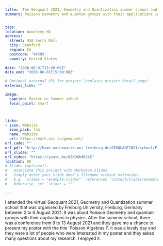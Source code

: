 ```yaml
---
title:  The Geoquant 2021, Geometry and Quantization summer school and conference
summary: Poisson Geometry and quantum groups with their applications in physics, virtual, 2-6 and 9-13 August 2021.


tags:
location: Wowchemy HQ
address:
  street: 450 Serra Mall
  city: Stanford
  region: CA
  postcode: '94305'
  country: United States
  
date: "2030-06-01T13:00:00Z"
date_end: "2030-06-01T15:00:00Z"

# Optional external URL for project (replaces project detail page).
external_link: ""

image:
  caption: Poster on Summer school
  focal_point: Smart



links:
- icon: Website
  icon_pack: fab
  name: Website 
  url: https://math.uni.lu/geoquant/
url_code: ""
url_pdf: "http://home.mathematik.uni-freiburg.de/GEOQUANT2021/school/Files/waldmann-notes.pdf"
url_slides: ""
url_video: "https://youtu.be/6ZXO8hd63kE"
location: UK
# Slides (optional).
#   Associate this project with Markdown slides.
#   Simply enter your slide deck's filename without extension.
#   E.g. `slides = "example-slides"` references `content/slides/example-slides.md`.
#   Otherwise, set `slides = ""`.

---
```

I attended the virtual Geoquant 2021, Geometry and Quantization summer school that was organised by Freiburg University, Freiburg, Germany between 2 to 6 August 2021. It was about Poisson Geometry and quantum groups with their applications in physics.
After the summer school, there was a conference from 9 to 13 August 2021 and they gave me a chance to present my poster with the title 'Poisson Algebras I'. It was a lovely day and they were a lot of people who were interested in my poster and they asked many questions about my research. I enjoyed it.
